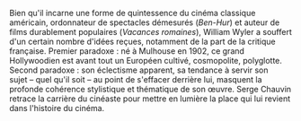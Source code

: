 Bien qu'il incarne une forme de quintessence du cinéma classique américain, ordonnateur de spectacles démesurés (*Ben-Hur*) et auteur de films durablement populaires (*Vacances romaines*), William Wyler a souffert d'un certain nombre d'idées reçues, notamment de la part de la critique française. Premier paradoxe&nbsp;: né à Mulhouse en 1902, ce grand Hollywoodien est avant tout un Européen cultivé, cosmopolite, polyglotte. Second paradoxe&nbsp;: son éclectisme apparent, sa tendance à servir son sujet&nbsp;–&nbsp;quel qu'il soit&nbsp;–&nbsp;au point de s'effacer derrière lui, masquent la profonde cohérence stylistique et thématique de son œuvre. Serge Chauvin retrace la carrière du cinéaste pour mettre en lumière la place qui lui revient dans l'histoire du cinéma.